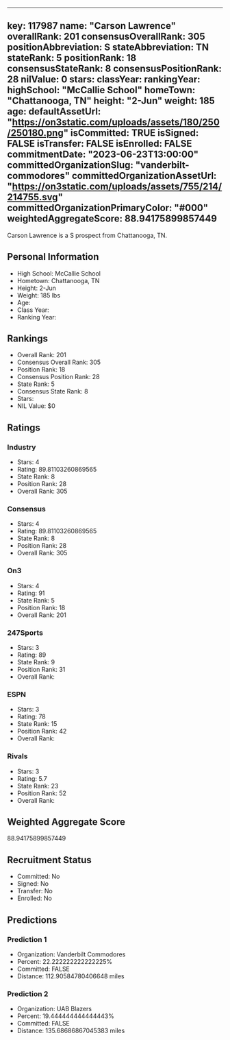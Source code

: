 ---
  key: 117987
  name: "Carson Lawrence"
  overallRank: 201
  consensusOverallRank: 305
  positionAbbreviation: S
  stateAbbreviation: TN
  stateRank: 5
  positionRank: 18
  consensusStateRank: 8
  consensusPositionRank: 28
  nilValue: 0
  stars: 
  classYear: 
  rankingYear: 
  highSchool: "McCallie School"
  homeTown: "Chattanooga, TN"
  height: "2-Jun"
  weight: 185
  age: 
  defaultAssetUrl: "https://on3static.com/uploads/assets/180/250/250180.png"
  isCommitted: TRUE
  isSigned: FALSE
  isTransfer: FALSE
  isEnrolled: FALSE
  commitmentDate: "2023-06-23T13:00:00"
  committedOrganizationSlug: "vanderbilt-commodores"
  committedOrganizationAssetUrl: "https://on3static.com/uploads/assets/755/214/214755.svg"
  committedOrganizationPrimaryColor: "#000"
  weightedAggregateScore: 88.94175899857449
  ---
  
  Carson Lawrence is a S prospect from Chattanooga, TN.
  
  ## Personal Information
  - High School: McCallie School
  - Hometown: Chattanooga, TN
  - Height: 2-Jun
  - Weight: 185 lbs
  - Age: 
  - Class Year: 
  - Ranking Year: 
  
  ## Rankings
  - Overall Rank: 201
  - Consensus Overall Rank: 305
  - Position Rank: 18
  - Consensus Position Rank: 28
  - State Rank: 5
  - Consensus State Rank: 8
  - Stars: 
  - NIL Value: $0
  
  ## Ratings
  
  ### Industry
  - Stars: 4
  - Rating: 89.81103260869565
  - State Rank: 8
  - Position Rank: 28
  - Overall Rank: 305
  
  ### Consensus
  - Stars: 4
  - Rating: 89.81103260869565
  - State Rank: 8
  - Position Rank: 28
  - Overall Rank: 305
  
  ### On3
  - Stars: 4
  - Rating: 91
  - State Rank: 5
  - Position Rank: 18
  - Overall Rank: 201
  
  ### 247Sports
  - Stars: 3
  - Rating: 89
  - State Rank: 9
  - Position Rank: 31
  - Overall Rank: 
  
  ### ESPN
  - Stars: 3
  - Rating: 78
  - State Rank: 15
  - Position Rank: 42
  - Overall Rank: 
  
  ### Rivals
  - Stars: 3
  - Rating: 5.7
  - State Rank: 23
  - Position Rank: 52
  - Overall Rank: 
  
  ## Weighted Aggregate Score
  88.94175899857449
  
  ## Recruitment Status
  - Committed: No
  - Signed: No
  - Transfer: No
  - Enrolled: No
  
  
  
  ## Predictions
  
  ### Prediction 1
  - Organization: Vanderbilt Commodores
  - Percent: 22.222222222222225%
  - Committed: FALSE
  - Distance: 112.90584780406648 miles
  
  ### Prediction 2
  - Organization: UAB Blazers
  - Percent: 19.444444444444443%
  - Committed: FALSE
  - Distance: 135.68686867045383 miles
  
